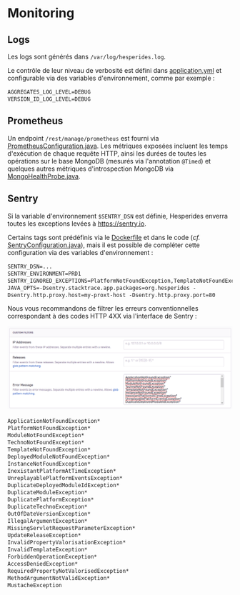 # Monitoring

## Logs

Les logs sont générés dans `/var/log/hesperides.log`.

Le contrôle de leur niveau de verbosité est défini dans [application.yml](https://github.com/voyages-sncf-technologies/hesperides/blob/master/bootstrap/src/main/resources/application.yml)
et configurable via des variables d'environnement, comme par exemple :

    AGGREGATES_LOG_LEVEL=DEBUG
    VERSION_ID_LOG_LEVEL=DEBUG


## Prometheus

Un endpoint `/rest/manage/prometheus` est fourni via [PrometheusConfiguration.java](https://github.com/voyages-sncf-technologies/hesperides/blob/master/core/infrastructure/src/main/java/org/hesperides/core/infrastructure/monitoring/PrometheusConfiguration.java).
Les métriques exposées incluent les temps d'exécution de chaque requête HTTP, ainsi les durées de toutes les opérations sur le base MongoDB
(mesurés via l'annotation `@Timed`) et quelques autres métriques d'introspection MongoDB via [MongoHealthProbe.java](https://github.com/voyages-sncf-technologies/hesperides/blob/master/core/infrastructure/src/main/java/org/hesperides/core/infrastructure/mongo/monitoring/MongoHealthProbe.java).


## Sentry

Si la variable d'environnement `$SENTRY_DSN` est définie, Hesperides enverra toutes les exceptions levées à <https://sentry.io>.

Certains tags sont prédéfinis via le [Dockerfile](https://github.com/voyages-sncf-technologies/hesperides/blob/master/Dockerfile#L32)
et dans le code (_cf._ [SentryConfiguration.java](https://github.com/voyages-sncf-technologies/hesperides/blob/master/core/infrastructure/src/main/java/org/hesperides/core/infrastructure/monitoring/SentryConfiguration.java)),
mais il est possible de compléter cette configuration via des variables d'environnement :

    SENTRY_DSN=...
    SENTRY_ENVIRONMENT=PRD1
    SENTRY_IGNORED_EXCEPTIONS=PlatformNotFoundException,TemplateNotFoundException
    JAVA_OPTS=-Dsentry.stacktrace.app.packages=org.hesperides -Dsentry.http.proxy.host=my-proxt-host -Dsentry.http.proxy.port=80

Nous vous recommandons de filtrer les erreurs conventionnelles correspondant à des codes HTTP 4XX via l'interface de Sentry :

![](sentry-error-message-filter.png)

    ApplicationNotFoundException*
    PlatformNotFoundException*
    ModuleNotFoundException*
    TechnoNotFoundException*
    TemplateNotFoundException*
    DeployedModuleNotFoundException*
    InstanceNotFoundException*
    InexistantPlatformAtTimeException*
    UnreplayablePlatformEventsException*
    DuplicateDeployedModuleIdException*
    DuplicateModuleException*
    DuplicatePlatformException*
    DuplicateTechnoException*
    OutOfDateVersionException*
    IllegalArgumentException*
    MissingServletRequestParameterException*
    UpdateReleaseException*
    InvalidPropertyValorisationException*
    InvalidTemplateException*
    ForbiddenOperationException*
    AccessDeniedException*
    RequiredPropertyNotValorisedException*
    MethodArgumentNotValidException*
    MustacheException
